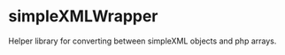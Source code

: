 simpleXMLWrapper
================

Helper library for converting between simpleXML objects and php arrays.  